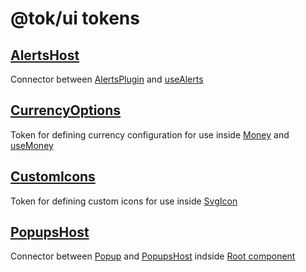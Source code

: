 # @tok/ui tokens

## [AlertsHost](./AlertsHost.token.ts)

Connector between [AlertsPlugin](../plugins/alerts/Alerts.plugin.ts) and [useAlerts](../use/alerts/README.md)

## [CurrencyOptions](./CurrencyOptions.token.ts)

Token for defining currency configuration for use inside [Money](../components/Money/README.md) and [useMoney](../use/README.md)

## [CustomIcons](./CustomIcons.token.ts)

Token for defining custom icons for use inside [SvgIcon](../components/SvgIcon/README.md)

## [PopupsHost](./PopupsHost.token.ts)

Connector between [Popup](../components/Popup/README.md) and [PopupsHost](../components/Root/PopupsHost.vue) indside [Root component](../components/Root/README.md)

